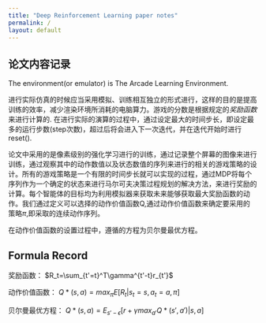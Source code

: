 ```yaml
---
title: "Deep Reinforcement Learning paper notes"
permalink: /
layout: default
---
```


## 论文内容记录
The environment(or emulator) is The Arcade Learning Environment.

进行实际仿真的时候应当采用模拟、训练相互独立的形式进行，这样的目的是提高训练的效率，减少渲染环境所消耗的电脑算力。游戏的分数是根据规定的*奖励函数*来进行计算的.
在进行实际的演算的过程中，通过设定最大的时间步长，即设定最多的运行步数(step次数)，超过后将会进入下一次迭代，并在迭代开始时进行reset().

论文中采用的是像素级别的强化学习进行的训练，通过记录整个屏幕的图像来进行训练，通过观察其中的动作数值以及状态数值的序列来进行的相关的游戏策略的设计。所有的游戏策略是一个有限的时间步长就可以实现的过程，通过MDP将每个序列作为一个确定的状态来进行马尔可夫决策过程规划的解决方法，来进行奖励的计算。每个智能体的目标均为利用模拟器来获取未来能够获取最大奖励函数的动作。我们通过定义可以选择的动作价值函数Q,通过动作价值函数来确定要采用的策略$\pi$,即采取的连续动作序列。

在动作价值函数的设置过程中，遵循的方程为贝尔曼最优方程。

## Formula Record

奖励函数：
$R_t=\sum_{t'=t}^T\gamma^{t'-t}r_{t'}$

动作价值函数：
$Q*(s,a)=max_{\pi}E[R_t|s_t=s,a_t=a,\pi]$

贝尔曼最优方程：
$Q*(s,a)=E_{s'-\epsilon}[r+\gamma max_{a'}Q*(s',a')|s,a]$


